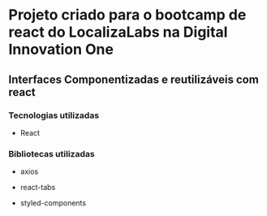 # Projeto criado para o bootcamp de react do LocalizaLabs na Digital Innovation One

## Interfaces Componentizadas e reutilizáveis com react

### Tecnologias utilizadas

- React

### Bibliotecas utilizadas

- axios

- react-tabs

- styled-components
